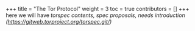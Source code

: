 +++
title = "The Tor Protocol"
weight = 3
toc = true
contributors = []
+++
here we will have *torspec contents, spec proposals, needs introduction (https://gitweb.torproject.org/torspec.git/)*